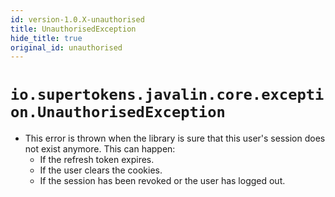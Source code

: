 ```yaml
---
id: version-1.0.X-unauthorised
title: UnauthorisedException
hide_title: true
original_id: unauthorised
---
```


# ```io.supertokens.javalin.core.exception.UnauthorisedException```

- This error is thrown when the library is sure that this user's session does not exist anymore. This can happen:
    - If the refresh token expires.
    - If the user clears the cookies.
    - If the session has been revoked or the user has logged out.